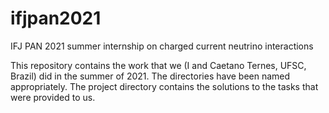 # ifjpan2021
IFJ PAN 2021 summer internship on charged current neutrino interactions

This repository contains the work that we (I and Caetano Ternes, UFSC, Brazil) did in the summer of 2021. 
The directories have been named appropriately. The project directory contains the solutions to the tasks that were provided to us.
